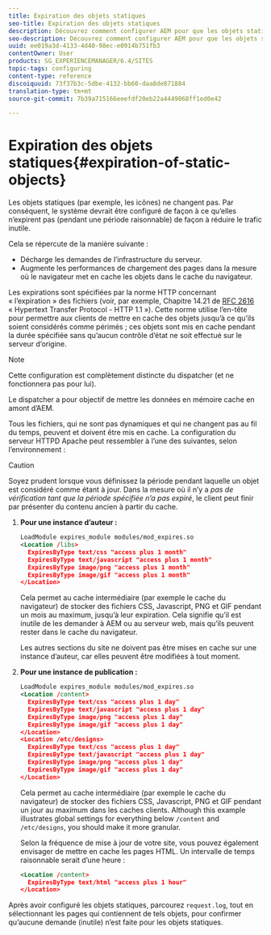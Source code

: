 ```yaml
---
title: Expiration des objets statiques
seo-title: Expiration des objets statiques
description: Découvrez comment configurer AEM pour que les objets statiques n’expirent pas (pendant un intervalle de temps raisonnable).
seo-description: Découvrez comment configurer AEM pour que les objets statiques n’expirent pas (pendant un intervalle de temps raisonnable).
uuid: ee019a3d-4133-4d40-98ec-e0914b751fb3
contentOwner: User
products: SG_EXPERIENCEMANAGER/6.4/SITES
topic-tags: configuring
content-type: reference
discoiquuid: 73f37b3c-5dbe-4132-bb60-daa8de871884
translation-type: tm+mt
source-git-commit: 7b39a715166eeefdf20eb22a4449068ff1ed0e42

---
```



# Expiration des objets statiques{#expiration-of-static-objects}

Les objets statiques (par exemple, les icônes) ne changent pas. Par conséquent, le système devrait être configuré de façon à ce qu’elles n’expirent pas (pendant une période raisonnable) de façon à réduire le trafic inutile.

Cela se répercute de la manière suivante :

* Décharge les demandes de l’infrastructure du serveur.
* Augmente les performances de chargement des pages dans la mesure où le navigateur met en cache les objets dans le cache du navigateur.

Les expirations sont spécifiées par la norme HTTP concernant « l’expiration » des fichiers (voir, par exemple, Chapitre 14.21 de [RFC 2616](https://www.ietf.org/rfc/rfc2616.txt) « Hypertext Transfer Protocol - HTTP 1.1 »). Cette norme utilise l’en-tête pour permettre aux clients de mettre en cache des objets jusqu’à ce qu’ils soient considérés comme périmés ; ces objets sont mis en cache pendant la durée spécifiée sans qu’aucun contrôle d’état ne soit effectué sur le serveur d’origine.

>[!NOTE]
>
>Cette configuration est complètement distincte du dispatcher (et ne fonctionnera pas pour lui).
>
>Le dispatcher a pour objectif de mettre les données en mémoire cache en amont d’AEM.

Tous les fichiers, qui ne sont pas dynamiques et qui ne changent pas au fil du temps, peuvent et doivent être mis en cache. La configuration du serveur HTTPD Apache peut ressembler à l’une des suivantes, selon l’environnement :

>[!CAUTION]
>
>Soyez prudent lorsque vous définissez la période pendant laquelle un objet est considéré comme étant à jour. Dans la mesure où il n’y a *pas de vérification tant que la période spécifiée n’a pas expiré*, le client peut finir par présenter du contenu ancien à partir du cache.

1. **Pour une instance d’auteur :**

   ```xml
   LoadModule expires_module modules/mod_expires.so
   <Location /libs>
     ExpiresByType text/css "access plus 1 month"
     ExpiresByType text/javascript "access plus 1 month"
     ExpiresByType image/png "access plus 1 month"
     ExpiresByType image/gif "access plus 1 month"
   </Location>
   ```

   Cela permet au cache intermédiaire (par exemple le cache du navigateur) de stocker des fichiers CSS, Javascript, PNG et GIF pendant un mois au maximum, jusqu’à leur expiration. Cela signifie qu’il est inutile de les demander à AEM ou au serveur web, mais qu’ils peuvent rester dans le cache du navigateur.

   Les autres sections du site ne doivent pas être mises en cache sur une instance d’auteur, car elles peuvent être modifiées à tout moment.

1. **Pour une instance de publication :**

   ```xml
   LoadModule expires_module modules/mod_expires.so
   <Location /content>
     ExpiresByType text/css "access plus 1 day"
     ExpiresByType text/javascript "access plus 1 day"
     ExpiresByType image/png "access plus 1 day"
     ExpiresByType image/gif "access plus 1 day"
   </Location>
   <Location /etc/designs>
     ExpiresByType text/css "access plus 1 day"
     ExpiresByType text/javascript "access plus 1 day"
     ExpiresByType image/png "access plus 1 day"
     ExpiresByType image/gif "access plus 1 day"
   </Location>
   ```

   Cela permet au cache intermédiaire (par exemple le cache du navigateur) de stocker des fichiers CSS, Javascript, PNG et GIF pendant un jour au maximum dans les caches clients. Although this example illustrates global settings for everything below `/content` and `/etc/designs`, you should make it more granular.

   Selon la fréquence de mise à jour de votre site, vous pouvez également envisager de mettre en cache les pages HTML. Un intervalle de temps raisonnable serait d’une heure :

   ```xml
   <Location /content>
     ExpiresByType text/html "access plus 1 hour"
   </Location>
   ```

Après avoir configuré les objets statiques, parcourez `request.log`, tout en sélectionnant les pages qui contiennent de tels objets, pour confirmer qu’aucune demande (inutile) n’est faite pour les objets statiques.
